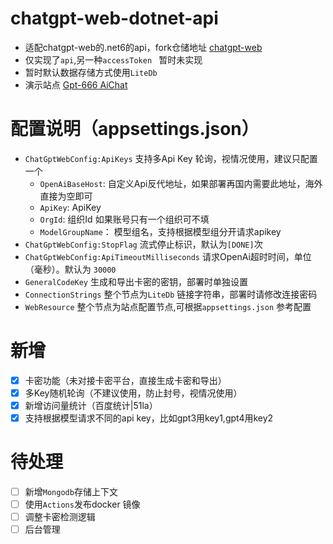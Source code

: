 # chatgpt-web-dotnet-api
- 适配chatgpt-web的.net6的api，fork仓储地址 [chatgpt-web](//github.com/jkhcc11/chatgpt-web)
- 仅实现了`api`,另一种`accessToken ` 暂时未实现
- 暂时默认数据存储方式使用`LiteDb`
- 演示站点 [Gpt-666 AiChat](//ai1.gpt-666.com)

# 配置说明（appsettings.json）
- `ChatGptWebConfig:ApiKeys` 支持多Api Key 轮询，视情况使用，建议只配置一个
	- `OpenAiBaseHost`: 自定义Api反代地址，如果部署再国内需要此地址，海外直接为空即可
	- `ApiKey`: ApiKey
	- `OrgId`: 组织Id  如果账号只有一个组织可不填
	- `ModelGroupName`： 模型组名，支持根据模型组分开请求apikey
- `ChatGptWebConfig:StopFlag` 流式停止标识，默认为`[DONE]`次
- `ChatGptWebConfig:ApiTimeoutMilliseconds` 请求OpenAi超时时间，单位（毫秒）。默认为 `30000` 
- `GeneralCodeKey` 生成和导出卡密的密钥，部署时单独设置
- `ConnectionStrings` 整个节点为`LiteDb` 链接字符串，部署时请修改连接密码
- `WebResource` 整个节点为站点配置节点,可根据`appsettings.json` 参考配置

# 新增
- [x] 卡密功能（未对接卡密平台，直接生成卡密和导出）
- [x] 多Key随机轮询（不建议使用，防止封号，视情况使用）
- [x] 新增访问量统计（百度统计|51la）
- [x] 支持根据模型请求不同的api key，比如gpt3用key1,gpt4用key2

# 待处理
- [ ] 新增`Mongodb`存储上下文
- [ ] 使用`Actions`发布docker 镜像
- [ ] 调整卡密检测逻辑
- [ ] 后台管理
